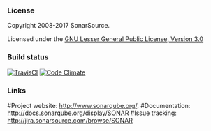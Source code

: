 ### License

Copyright 2008-2017 SonarSource.

Licensed under the [GNU Lesser General Public License, Version 3.0](http://www.gnu.org/licenses/lgpl.txt)

### Build status

[![TravisCI](https://travis-ci.org/pmpavlov/sonarqube.svg?branch=master)](https://travis-ci.org/pmpavlov/sonarqube)
[![Code Climate](https://codeclimate.com/github/pmpavlov/sonarqube/badges/gpa.svg)](https://codeclimate.com/github/pmpavlov/sonarqube)



### Links

#Project website: <http://www.sonarqube.org/>.
#Documentation: <http://docs.sonarqube.org/display/SONAR>
#Issue tracking: <http://jira.sonarsource.com/browse/SONAR>
